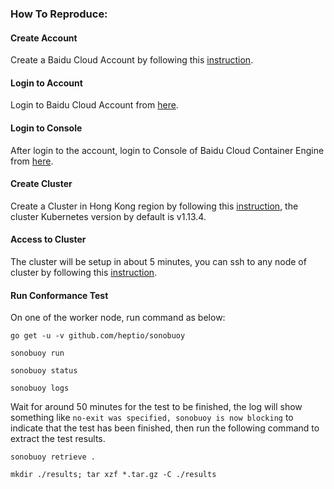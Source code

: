 ### How To Reproduce:

#### Create Account
Create a Baidu Cloud Account by following this [instruction](https://login.bce.baidu.com/reg.html?tpl=bceplat&from=portal).

#### Login to Account
Login to Baidu Cloud Account from [here](https://login.bce.baidu.com/).

#### Login to Console
After login to the account, login to Console of Baidu Cloud Container Engine from [here](https://console.bce.baidu.com/cce/#/cce/cluster/list).

#### Create Cluster
Create a Cluster in Hong Kong region by following this [instruction](https://cloud.baidu.com/doc/CCE/GettingStarted.html#.E5.88.9B.E5.BB.BA.E9.9B.86.E7.BE.A4), the cluster Kubernetes version by default is v1.13.4.

#### Access to Cluster
The cluster will be setup in about 5 minutes, you can ssh to any node of cluster by following this [instruction](https://cloud.baidu.com/doc/CCE/GettingStarted.html#.E6.89.A9.E5.AE.B9.E9.9B.86.E7.BE.A4).


#### Run Conformance Test
On one of the worker node, run command as below:

```
go get -u -v github.com/heptio/sonobuoy

sonobuoy run

sonobuoy status

sonobuoy logs

```

Wait for around 50 minutes for the test to be finished, the log will show something like `no-exit was specified, sonobuoy is now blocking` to indicate that the test has been finished, then run the following command to extract the test results.

```
sonobuoy retrieve .

mkdir ./results; tar xzf *.tar.gz -C ./results

```
